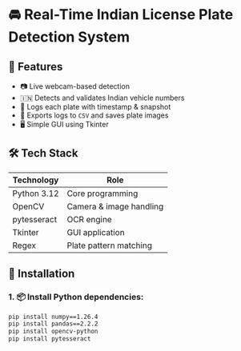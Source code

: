 # 🚘 Real-Time Indian License Plate Detection System
## 🎯 Features

- 📷 Live webcam-based detection
- 🇮🇳 Detects and validates Indian vehicle numbers
- 📝 Logs each plate with timestamp & snapshot
- 🧾 Exports logs to `CSV` and saves plate images
- 🖥️ Simple GUI using Tkinter

## 🛠️ Tech Stack

| Technology     | Role                  |
|----------------|------------------------|
| Python 3.12    | Core programming       |
| OpenCV         | Camera & image handling|
| pytesseract    | OCR engine             |
| Tkinter        | GUI application        |
| Regex          | Plate pattern matching |

## 🔧 Installation

### 1. 📦 Install Python dependencies:

```bash
pip install numpy==1.26.4
pip install pandas==2.2.2
pip install opencv-python
pip install pytesseract
